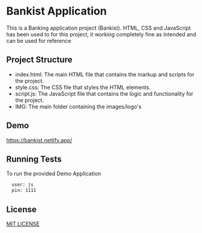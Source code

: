 
# Bankist Application

This is a Banking application project (Bankist). HTML, CSS and JavaScript has been used to for this project, it working completely fine as intended and can be used for reference


## Project Structure
* index.html: The main HTML file that contains the markup and scripts for the project.
* style.css: The CSS file that styles the HTML elements.
* script.js: The JavaScript file that contains the logic and functionality for the project.
* IMG: The main folder containing the images/logo's


## Demo

https://bankist.netlify.app/


## Running Tests

To run the provided Demo Application

```bash
  user: js
  pin: 1111
```

## License
[MIT LICENSE](LICENSE)

